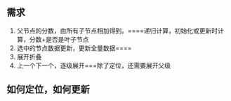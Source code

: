 ## 需求

1. 父节点的分数，由所有子节点相加得到。====递归计算，初始化或更新时计算，分数+是否是叶子节点
2. 选中的节点数据更新，更新全量数据====
3. 展开折叠
4. 上一个下一个，逐级展开===除了定位，还需要展开父级

## 如何定位，如何更新

